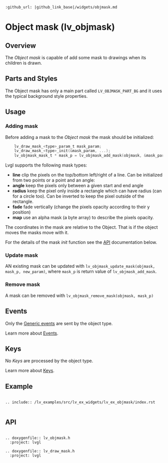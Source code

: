 ```eval_rst
:github_url: |github_link_base|/widgets/objmask.md
```
# Object mask (lv_objmask)

## Overview
The *Object mask* is capable of add some mask to drawings when its children is drawn. 

## Parts and Styles
The Object mask has only a main part called `LV_OBJMASK_PART_BG` and it uses the typical background style properties. 

## Usage

### Adding mask

Before adding a mask to the *Object mask* the mask should be initialized:
```c
    lv_draw_mask_<type>_param_t mask_param;
    lv_draw_mask_<type>_init(&mask_param, ...);
    lv_objmask_mask_t * mask_p = lv_objmask_add_mask(objmask, &mask_param);
```

Lvgl supports the following mask types:
- **line** clip the pixels on the top/bottom left/right of a line. Can be initialized from two points or a point and an angle:
- **angle** keep the pixels only between a given start and end angle 
- **radius** keep the pixel only inside a rectangle which can have radius (can for a circle too). Can be inverted to keep the pixel outside of the rectangle.
- **fade** fade vertically (change the pixels opacity according to their y position)
- **map** use an alpha mask (a byte array) to describe the pixels opacity.

The coordinates in the mask are relative to the Object. That is if the object moves the masks move with it.

For the details of the mask *init* function see the [API](#api) documentation below.

### Update mask
AN existing mask can be updated with `lv_objmask_update_mask(objmask, mask_p, new_param)`, where `mask_p` is return value of `lv_objmask_add_mask`.

### Remove mask
A mask can be removed with `lv_objmask_remove_mask(objmask, mask_p)`

## Events
Only the [Generic events](/overview/event.html#generic-events) are sent by the object type.

Learn more about [Events](/overview/event).

## Keys
No *Keys* are processed by the object type.

Learn more about [Keys](/overview/indev).

## Example

```eval_rst

.. include:: /lv_examples/src/lv_ex_widgets/lv_ex_objmask/index.rst


```

## API

```eval_rst

.. doxygenfile:: lv_objmask.h
  :project: lvgl
  
.. doxygenfile:: lv_draw_mask.h
  :project: lvgl

```
